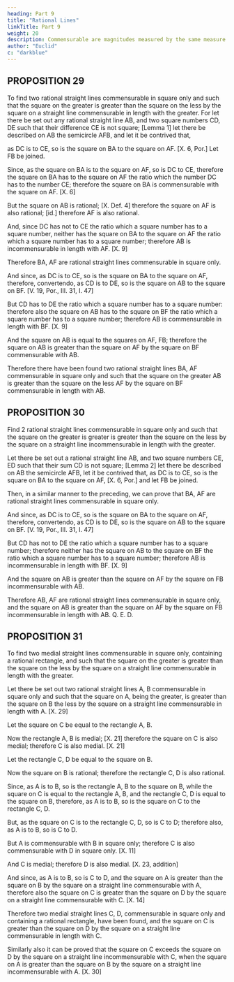 ```yaml
---
heading: Part 9
title: "Rational Lines"
linkTitle: Part 9
weight: 20
description: Commensurable are magnitudes measured by the same measure
author: "Euclid"
c: "darkblue"
---
```




## PROPOSITION 29

To find two rational straight lines commensurable in square only and such that the square on the greater is greater than the square on the less by the square on a straight line commensurable in length with the greater.
For let there be set out any rational straight line AB, and two square numbers CD, DE such that their difference CE is not square; [Lemma 1] let there be described on AB the semicircle AFB, and let it be contrived that,

as DC is to CE, so is the square on BA to the square on AF. [X. 6, Por.]
Let FB be joined.

Since, as the square on BA is to the square on AF, so is DC to CE, therefore the square on BA has to the square on AF the ratio which the number DC has to the number CE; therefore the square on BA is commensurable with the square on AF. [X. 6]

But the square on AB is rational; [X. Def. 4] therefore the square on AF is also rational; [id.] therefore AF is also rational.

And, since DC has not to CE the ratio which a square number has to a square number, neither has the square on BA to the square on AF the ratio which a square number has to a square number; therefore AB is incommensurable in length with AF. [X. 9]

Therefore BA, AF are rational straight lines commensurable in square only.

And since, as DC is to CE, so is the square on BA to the square on AF, therefore, convertendo, as CD is to DE, so is the square on AB to the square on BF. [V. 19, Por., III. 31, I. 47]

But CD has to DE the ratio which a square number has to a square number: therefore also the square on AB has to the square on BF the ratio which a square number has to a square number; therefore AB is commensurable in length with BF. [X. 9]

And the square on AB is equal to the squares on AF, FB; therefore the square on AB is greater than the square on AF by the square on BF commensurable with AB.

Therefore there have been found two rational straight lines BA, AF commensurable in square only and such that the square on the greater AB is greater than the square on the less AF by the square on BF commensurable in length with AB.



## PROPOSITION 30

Find 2 rational straight lines commensurable in square only and such that the square on the greater is greater is greater than the square on the less by the square on a straight line incommensurable in length with the greater.

Let there be set out a rational straight line AB, and two square numbers CE, ED such that their sum CD is not square; [Lemma 2] let there be described on AB the semicircle AFB, let it be contrived that, as DC is to CE, so is the square on BA to the square on AF, [X. 6, Por.] and let FB be joined.

Then, in a similar manner to the preceding, we can prove that BA, AF are rational straight lines commensurable in square only.

And since, as DC is to CE, so is the square on BA to the square on AF, therefore, convertendo, as CD is to DE, so is the square on AB to the square on BF. [V. 19, Por., III. 31, I. 47]

But CD has not to DE the ratio which a square number has to a square number; therefore neither has the square on AB to the square on BF the ratio which a square number has to a square number; therefore AB is incommensurable in length with BF. [X. 9]

And the square on AB is greater than the square on AF by the square on FB incommensurable with AB.

Therefore AB, AF are rational straight lines commensurable in square only, and the square on AB is greater than the square on AF by the square on FB incommensurable in length with AB. Q. E. D.


## PROPOSITION 31

To find two medial straight lines commensurable in square only, containing a rational rectangle, and such that the square on the greater is greater than the square on the less by the square on a straight line commensurable in length with the greater.

Let there be set out two rational straight lines A, B commensurable in square only and such that the square on A, being the greater, is greater than the square on B the less by the square on a straight line commensurable in length with A. [X. 29]

Let the square on C be equal to the rectangle A, B.

Now the rectangle A, B is medial; [X. 21] therefore the square on C is also medial; therefore C is also medial. [X. 21]

Let the rectangle C, D be equal to the square on B.

Now the square on B is rational; therefore the rectangle C, D is also rational.

Since, as A is to B, so is the rectangle A, B to the square on B, while the square on C is equal to the rectangle A, B, and the rectangle C, D is equal to the square on B, therefore, as A is to B, so is the square on C to the rectangle C, D.

But, as the square on C is to the rectangle C, D, so is C to D; therefore also, as A is to B, so is C to D.

But A is commensurable with B in square only; therefore C is also commensurable with D in square only. [X. 11]

And C is medial; therefore D is also medial. [X. 23, addition]

And since, as A is to B, so is C to D, and the square on A is greater than the square on B by the square on a straight line commensurable with A, therefore also the square on C is greater than the square on D by the square on a straight line commensurable with C. [X. 14]

Therefore two medial straight lines C, D, commensurable in square only and containing a rational rectangle, have been found, and the square on C is greater than the square on D by the square on a straight line commensurable in length with C.

Similarly also it can be proved that the square on C exceeds the square on D by the square on a straight line incommensurable with C, when the square on A is greater than the square on B by the square on a straight line incommensurable with A. [X. 30]



